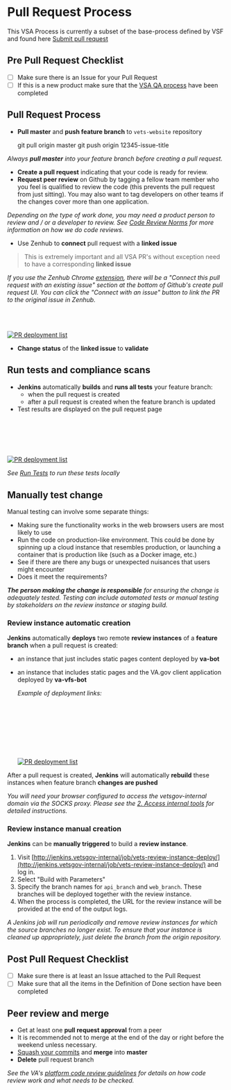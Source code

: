 # Pull Request Process

This VSA Process is currently a subset of the base-process defined by VSF and found here [Submit pull request](https://department-of-veterans-affairs.github.io/veteran-facing-services-tools/getting-started/workflow/review/)
   
   ## Pre Pull Request Checklist
   - [ ] Make sure there is an Issue for your Pull Request
   - [ ] If this is a new product make sure that the [VSA QA process](../qa/vsa-qa-process.md) have been completed 
   
   ## Pull Request Process
*   **Pull master** and **push feature branch** to `vets-website` repository

    git pull origin master
    git push origin 12345-issue-title

_Always **pull master** into your feature branch before creating a pull request._

*   **Create a pull request** indicating that your code is ready for review.
*   **Request peer review** on Github by tagging a fellow team member who you feel is qualified to review the code (this prevents the pull request from just sitting). You may also want to tag developers on other teams if the changes cover more than one application.

_Depending on the type of work done, you may need a product person to review and / or a developer to review. See [Code Review Norms](https://github.com/department-of-veterans-affairs/va.gov-team/blob/a33e322c34798b6bbd863eeceb888c0420114c2c/platform/engineering/code_review_guidelines.md) for more information on how we do code reviews._

*   Use Zenhub to **connect** pull request with a **linked issue**
>This is extremely important and all VSA PR's without exception need to have a corresponding **linked issue**


_If you use the Zenhub Chrome [extension](https://chrome.google.com/webstore/detail/zenhub-for-github/ogcgkffhplmphkaahpmffcafajaocjbd), there will be a "Connect this pull request with an existing issue" section at the bottom of Github's create pull request UI. You can click the "Connect with an issue" button to link the PR to the original issue in Zenhub._

<span class="gatsby-resp-image-wrapper" style="position:relative;display:block;margin-left:auto;margin-right:auto;max-width:765px">[<span class="gatsby-resp-image-background-image" style="padding-bottom:9.934640522875817%;position:relative;bottom:0px;left:0px;background-size:cover;display:block"></span>![PR deployment list](https://department-of-veterans-affairs.github.io/veteran-facing-services-tools/static/d16a8f63d7f7ad20701141bbe9190083/8cae0/connect-issue.png "PR deployment list")](https://department-of-veterans-affairs.github.io/veteran-facing-services-tools/static/d16a8f63d7f7ad20701141bbe9190083/8cae0/connect-issue.png)</span>

*   **Change status** of the **linked issue** to **validate**

## Run tests and compliance scans

*   **Jenkins** automatically **builds** and **runs all tests** your feature branch:
    *   when the pull request is created
    *   after a pull request is created when the feature branch is updated
*   Test results are displayed on the pull request page

<span class="gatsby-resp-image-wrapper" style="position:relative;display:block;margin-left:auto;margin-right:auto;max-width:699px">[<span class="gatsby-resp-image-background-image" style="padding-bottom:17.024320457796854%;position:relative;bottom:0px;left:0px;background-size:cover;display:block"></span>![PR deployment list](https://department-of-veterans-affairs.github.io/veteran-facing-services-tools/static/4faf58036ea7db547dd9a3340a594242/8d69c/test-results.png "PR deployment list")](https://department-of-veterans-affairs.github.io/veteran-facing-services-tools/static/4faf58036ea7db547dd9a3340a594242/8d69c/test-results.png)</span>

_See [Run Tests](https://department-of-veterans-affairs.github.io/veteran-facing-services-tools/getting-started/common-tasks/test) to run these tests locally_

## Manually test change

Manual testing can involve some separate things:

*   Making sure the functionality works in the web browsers users are most likely to use
*   Run the code on production-like environment. This could be done by spinning up a cloud instance that resembles production, or launching a container that is production like (such as a Docker image, etc.)
*   See if there are there any bugs or unexpected nuisances that users might encounter
*   Does it meet the requirements?

_**The person making the change is responsible** for ensuring the change is adequately tested. Testing can include automated tests or manual testing by stakeholders on the review instance or staging build._

### Review instance automatic creation

**Jenkins** automatically **deploys** two remote **review instances** of a **feature branch** when a pull request is created:

*   an instance that just includes static pages content deployed by **va-bot**

*   an instance that includes static pages and the VA.gov client application deployed by **va-vfs-bot**

    _Example of deployment links:_

    <span class="gatsby-resp-image-wrapper" style="position:relative;display:block;margin-left:auto;margin-right:auto;max-width:709px">[<span class="gatsby-resp-image-background-image" style="padding-bottom:26.375176304654442%;position:relative;bottom:0px;left:0px;background-size:cover;display:block"></span>![PR deployment list](https://department-of-veterans-affairs.github.io/veteran-facing-services-tools/static/82df6872c5a0578f1ad667636438ad90/08b0d/PR-deployment-list.png "PR deployment list")](https://department-of-veterans-affairs.github.io/veteran-facing-services-tools/static/82df6872c5a0578f1ad667636438ad90/08b0d/PR-deployment-list.png)</span>

After a pull request is created, **Jenkins** will automatically **rebuild** these instances when feature branch **changes are pushed**

_You will need your browser configured to access the vetsgov-internal domain via the SOCKS proxy. Please see the [2\. Access internal tools](https://department-of-veterans-affairs.github.io/veteran-facing-services-tools/getting-started/internal-tools) for detailed instructions._

### Review instance manual creation

**Jenkins** can be **manually triggered** to build a **review instance**.

1.  Visit [http://jenkins.vetsgov-internal/job/vets-review-instance-deploy/](http://jenkins.vetsgov-internal/job/vets-review-instance-deploy/) and log in.
2.  Select "Build with Parameters"
3.  Specify the branch names for `api_branch` and `web_branch`. These branches will be deployed together with the review instance.
4.  When the process is completed, the URL for the review instance will be provided at the end of the output logs.

_A Jenkins job will run periodically and remove review instances for which the source branches no longer exist. To ensure that your instance is cleaned up appropriately, just delete the branch from the origin repository._

## Post Pull Request Checklist
   - [ ] Make sure there is at least an Issue attached to the Pull Request
   - [ ] Make sure that all the items in the Definition of Done section have been completed 

## Peer review and merge

*   Get at least one **pull request approval** from a peer
*   It is recommended not to merge at the end of the day or right before the weekend unless necessary.
*   [Squash your commits](https://github.blog/2016-04-01-squash-your-commits/) and **merge** into **master**
*   **Delete** pull request branch

_See the VA's [platform code review guidelines](https://github.com/department-of-veterans-affairs/va.gov-team/blob/a33e322c34798b6bbd863eeceb888c0420114c2c/platform/engineering/code_review_guidelines.md) for details on how code review work and what needs to be checked._
